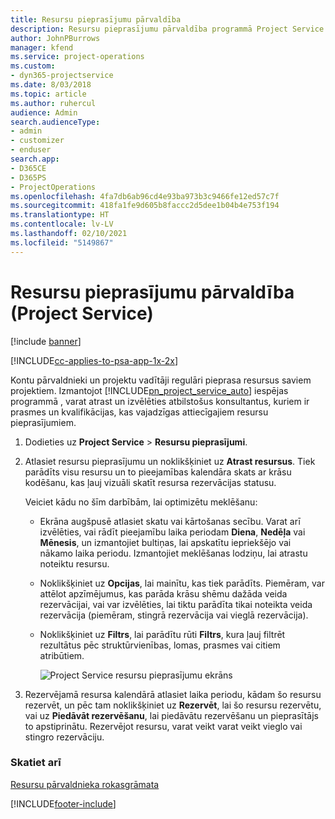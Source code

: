 ```yaml
---
title: Resursu pieprasījumu pārvaldība
description: Resursu pieprasījumu pārvaldība programmā Project Service
author: JohnPBurrows
manager: kfend
ms.service: project-operations
ms.custom:
- dyn365-projectservice
ms.date: 8/03/2018
ms.topic: article
ms.author: ruhercul
audience: Admin
search.audienceType:
- admin
- customizer
- enduser
search.app:
- D365CE
- D365PS
- ProjectOperations
ms.openlocfilehash: 4fa7db6ab96cd4e93ba973b3c9466fe12ed57c7f
ms.sourcegitcommit: 418fa1fe9d605b8faccc2d5dee1b04b4e753f194
ms.translationtype: HT
ms.contentlocale: lv-LV
ms.lasthandoff: 02/10/2021
ms.locfileid: "5149867"
---
```

# <a name="manage-resource-requests-project-service"></a>Resursu pieprasījumu pārvaldība (Project Service)

[!include [banner](../includes/psa-now-project-operations.md)]

[!INCLUDE[cc-applies-to-psa-app-1x-2x](../includes/cc-applies-to-psa-app-1x-2x.md)]

Kontu pārvaldnieki un projektu vadītāji regulāri pieprasa resursus saviem projektiem. Izmantojot [!INCLUDE[pn_project_service_auto](../includes/pn-project-service-auto.md)] iespējas programmā , varat atrast un izvēlēties atbilstošus konsultantus, kuriem ir prasmes un kvalifikācijas, kas vajadzīgas attiecīgajiem resursu pieprasījumiem.  
  
1. Dodieties uz **Project Service** > **Resursu pieprasījumi**.  
  
2. Atlasiet resursu pieprasījumu un noklikšķiniet uz **Atrast resursus**. Tiek parādīts visu resursu un to pieejamības kalendāra skats ar krāsu kodēšanu, kas ļauj vizuāli skatīt resursa rezervācijas statusu.  
  
    Veiciet kādu no šīm darbībām, lai optimizētu meklēšanu:  
  
   -   Ekrāna augšpusē atlasiet skatu vai kārtošanas secību. Varat arī izvēlēties, vai rādīt pieejamību laika periodam **Diena**, **Nedēļa** vai **Mēnesis**, un izmantojiet bultiņas, lai apskatītu iepriekšējo vai nākamo laika periodu. Izmantojiet meklēšanas lodziņu, lai atrastu noteiktu resursu.  
  
   -   Noklikšķiniet uz **Opcijas**, lai mainītu, kas tiek parādīts. Piemēram, var attēlot apzīmējumus, kas parāda krāsu shēmu dažāda veida rezervācijai, vai var izvēlēties, lai tiktu parādīta tikai noteikta veida rezervācija (piemēram, stingrā rezervācija vai vieglā rezervācija).  
  
   -   Noklikšķiniet uz **Filtrs**, lai parādītu rūti **Filtrs**, kura ļauj filtrēt rezultātus pēc struktūrvienības, lomas, prasmes vai citiem atribūtiem.  
  
       ![Project Service resursu pieprasījumu ekrāns](../psa/media/project-service-resource-request-screen.png "Project Service resursu pieprasījumu ekrāns")  
  
3. Rezervējamā resursa kalendārā atlasiet laika periodu, kādam šo resursu rezervēt, un pēc tam noklikšķiniet uz **Rezervēt**, lai šo resursu rezervētu, vai uz **Piedāvāt rezervēšanu**, lai piedāvātu rezervēšanu un pieprasītājs to apstiprinātu. Rezervējot resursu, varat veikt varat veikt vieglo vai stingro rezervāciju.  
  
### <a name="see-also"></a>Skatiet arī  
 [Resursu pārvaldnieka rokasgrāmata](../psa/resource-manager-guide.md)


[!INCLUDE[footer-include](../includes/footer-banner.md)]